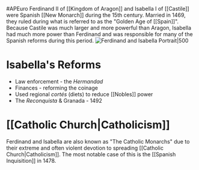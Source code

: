 #APEuro 
Ferdinand II of [[Kingdom of Aragon]] and Isabella I of [[Castile]] were Spanish [[New Monarch]] during the 15th century. Married in 1469, they ruled during what is referred to as the "Golden Age of [[Spain]]". Because Castile was much larger and more powerful than Aragon, Isabella had much more power than Ferdinand and was responsible for many of the Spanish reforms during this period.
![Ferdinand and Isabella Portrait|500](https://upload.wikimedia.org/wikipedia/commons/thumb/d/d0/Ferdinand_of_Aragon%2C_Isabella_of_Castile.jpg/220px-Ferdinand_of_Aragon%2C_Isabella_of_Castile.jpg)
# Isabella's Reforms
- Law enforcement - the *Hermandad*
- Finances - reforming the coinage
- Used regional *cortés* (diets) to reduce [[Nobles]] power
- The *Reconquista* & Granada - 1492
# [[Catholic Church|Catholicism]]
Ferdinand and Isabella are also known as "The Catholic Monarchs" due to their extreme and often violent devotion to spreading [[Catholic Church|Catholicism]]. The most notable case of this is the [[Spanish Inquisition]] in 1478.